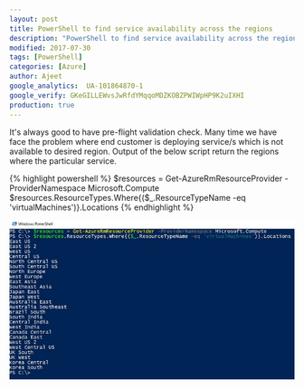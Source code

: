 ```yaml
---
layout: post
title: PowerShell to find service availability across the regions
description: "PowerShell to find service availability across the regions"
modified: 2017-07-30
tags: [PowerShell]
categories: [Azure]
author: Ajeet
google_analytics:  UA-101864870-1
google_verify: GKeGILLEWvsJwRfdYMqqoMDZKOBZPWIWpHP9K2uIXHI
production: true
---
```

It's always good to have pre-flight validation check. Many time we have face the problem where end customer is deploying service/s which is not available to desired region. Output of the below script return the regions where the particular service.

<!--more-->

{% highlight powershell %}
$resources = Get-AzureRmResourceProvider -ProviderNamespace Microsoft.Compute
$resources.ResourceTypes.Where{($_.ResourceTypeName -eq 'virtualMachines')}.Locations
{% endhighlight %}

![PS](/images/posts/resoursregionps/psresrg.JPG)